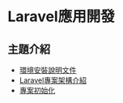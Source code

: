 # Laravel應用開發

## 主題介紹
- [環境安裝說明文件](https://github.com/shawnhuang125/laravel/blob/main/environment_configuration.md)
- [Laravel專案架構介紹](https://github.com/shawnhuang125/laravel/blob/main/laravel_framwork.md)
- [專案初始化](https://github.com/shawnhuang125/laravel/blob/main/new_project_init.md)









